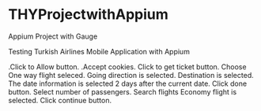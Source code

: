 # THYProjectwithAppium

Appium Project with Gauge

Testing Turkish Airlines Mobile Application with Appium

.Click to Allow button.
.Accept cookies.
Click to get ticket button.
Choose One way flight seleced.
Going direction is selected.
Destination is selected.
The date information is selected 2 days after the current date.
Click done button.
Select number of passengers.
Search flights
Economy flight is selected.
Click continue button.
